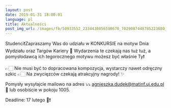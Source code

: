 ```yaml
---
layout: post
date: 2019-01-31 18:00:01
language: pl
title: Aktualności
post_img_url: /images/fb/50933552_2334430856590670_7029087448785223680_n.png
---
```


Studenci❗Zapraszamy Was do udziału w KONKURSIE na motyw Dnia Wydziału oraz Targów Kariery 💼 Wydarzenia te czekają nas tuż tuż, a pomysłodawcą ich tegorocznego motywu możesz być właśnie Ty❗

👉🏻 Nie musi być to dopracowana kompozycja, wystarczy nawet odręczny szkic
👉🏻 Na zwycięzców czekają atrakcyjny nagrody! ✨

Pomysły wysyłajcie mailowo na adres ⤵⤵ 
agnieszka.dudek@matinf.uj.edu.pl 📧 
lub osobiście w pokoju 1005.

Deadline: 17 lutego 📅❗